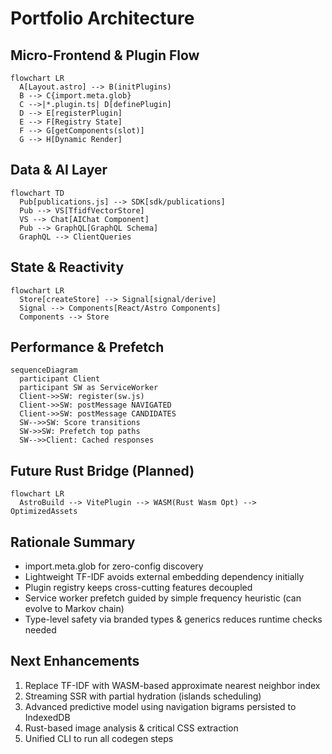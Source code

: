 # Portfolio Architecture

## Micro-Frontend & Plugin Flow
```mermaid
flowchart LR
  A[Layout.astro] --> B(initPlugins)
  B --> C{import.meta.glob}
  C -->|*.plugin.ts| D[definePlugin]
  D --> E[registerPlugin]
  E --> F[Registry State]
  F --> G[getComponents(slot)]
  G --> H[Dynamic Render]
```

## Data & AI Layer
```mermaid
flowchart TD
  Pub[publications.js] --> SDK[sdk/publications]
  Pub --> VS[TfidfVectorStore]
  VS --> Chat[AIChat Component]
  Pub --> GraphQL[GraphQL Schema]
  GraphQL --> ClientQueries
```

## State & Reactivity
```mermaid
flowchart LR
  Store[createStore] --> Signal[signal/derive]
  Signal --> Components[React/Astro Components]
  Components --> Store
```

## Performance & Prefetch
```mermaid
sequenceDiagram
  participant Client
  participant SW as ServiceWorker
  Client->>SW: register(sw.js)
  Client->>SW: postMessage NAVIGATED
  Client->>SW: postMessage CANDIDATES
  SW-->>SW: Score transitions
  SW->>SW: Prefetch top paths
  SW-->>Client: Cached responses
```

## Future Rust Bridge (Planned)
```mermaid
flowchart LR
  AstroBuild --> VitePlugin --> WASM(Rust Wasm Opt) --> OptimizedAssets
```

## Rationale Summary
- import.meta.glob for zero-config discovery
- Lightweight TF-IDF avoids external embedding dependency initially
- Plugin registry keeps cross-cutting features decoupled
- Service worker prefetch guided by simple frequency heuristic (can evolve to Markov chain)
- Type-level safety via branded types & generics reduces runtime checks needed

## Next Enhancements
1. Replace TF-IDF with WASM-based approximate nearest neighbor index
2. Streaming SSR with partial hydration (islands scheduling)
3. Advanced predictive model using navigation bigrams persisted to IndexedDB
4. Rust-based image analysis & critical CSS extraction
5. Unified CLI to run all codegen steps
